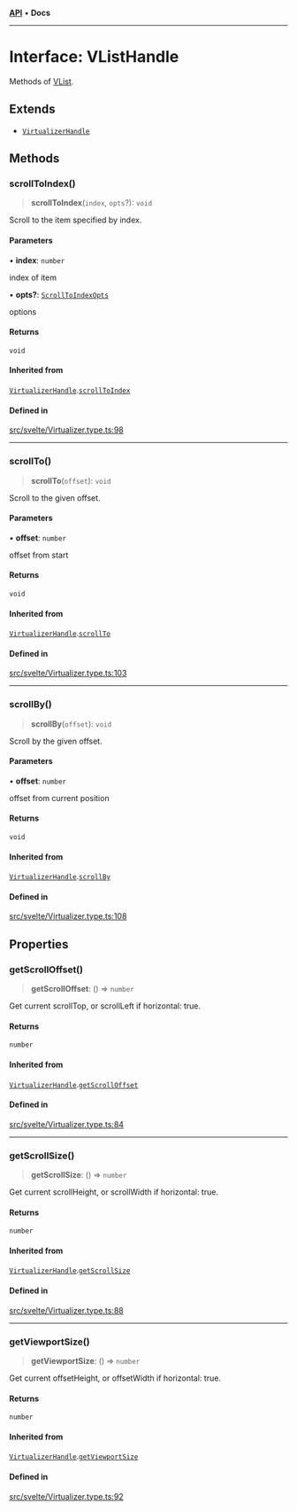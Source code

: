 [**API**](../../API.md) • **Docs**

***

# Interface: VListHandle

Methods of [VList](../type-aliases/VList.md).

## Extends

- [`VirtualizerHandle`](VirtualizerHandle.md)

## Methods

### scrollToIndex()

> **scrollToIndex**(`index`, `opts`?): `void`

Scroll to the item specified by index.

#### Parameters

• **index**: `number`

index of item

• **opts?**: [`ScrollToIndexOpts`](../../react/interfaces/ScrollToIndexOpts.md)

options

#### Returns

`void`

#### Inherited from

[`VirtualizerHandle`](VirtualizerHandle.md).[`scrollToIndex`](VirtualizerHandle.md#scrolltoindex)

#### Defined in

[src/svelte/Virtualizer.type.ts:98](https://github.com/inokawa/virtua/blob/14b234e8961e7ac5ef0ab5b2e4930d837883b8d5/src/svelte/Virtualizer.type.ts#L98)

***

### scrollTo()

> **scrollTo**(`offset`): `void`

Scroll to the given offset.

#### Parameters

• **offset**: `number`

offset from start

#### Returns

`void`

#### Inherited from

[`VirtualizerHandle`](VirtualizerHandle.md).[`scrollTo`](VirtualizerHandle.md#scrollto)

#### Defined in

[src/svelte/Virtualizer.type.ts:103](https://github.com/inokawa/virtua/blob/14b234e8961e7ac5ef0ab5b2e4930d837883b8d5/src/svelte/Virtualizer.type.ts#L103)

***

### scrollBy()

> **scrollBy**(`offset`): `void`

Scroll by the given offset.

#### Parameters

• **offset**: `number`

offset from current position

#### Returns

`void`

#### Inherited from

[`VirtualizerHandle`](VirtualizerHandle.md).[`scrollBy`](VirtualizerHandle.md#scrollby)

#### Defined in

[src/svelte/Virtualizer.type.ts:108](https://github.com/inokawa/virtua/blob/14b234e8961e7ac5ef0ab5b2e4930d837883b8d5/src/svelte/Virtualizer.type.ts#L108)

## Properties

### getScrollOffset()

> **getScrollOffset**: () => `number`

Get current scrollTop, or scrollLeft if horizontal: true.

#### Returns

`number`

#### Inherited from

[`VirtualizerHandle`](VirtualizerHandle.md).[`getScrollOffset`](VirtualizerHandle.md#getscrolloffset)

#### Defined in

[src/svelte/Virtualizer.type.ts:84](https://github.com/inokawa/virtua/blob/14b234e8961e7ac5ef0ab5b2e4930d837883b8d5/src/svelte/Virtualizer.type.ts#L84)

***

### getScrollSize()

> **getScrollSize**: () => `number`

Get current scrollHeight, or scrollWidth if horizontal: true.

#### Returns

`number`

#### Inherited from

[`VirtualizerHandle`](VirtualizerHandle.md).[`getScrollSize`](VirtualizerHandle.md#getscrollsize)

#### Defined in

[src/svelte/Virtualizer.type.ts:88](https://github.com/inokawa/virtua/blob/14b234e8961e7ac5ef0ab5b2e4930d837883b8d5/src/svelte/Virtualizer.type.ts#L88)

***

### getViewportSize()

> **getViewportSize**: () => `number`

Get current offsetHeight, or offsetWidth if horizontal: true.

#### Returns

`number`

#### Inherited from

[`VirtualizerHandle`](VirtualizerHandle.md).[`getViewportSize`](VirtualizerHandle.md#getviewportsize)

#### Defined in

[src/svelte/Virtualizer.type.ts:92](https://github.com/inokawa/virtua/blob/14b234e8961e7ac5ef0ab5b2e4930d837883b8d5/src/svelte/Virtualizer.type.ts#L92)
